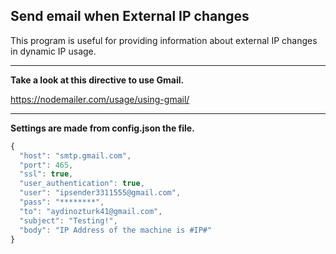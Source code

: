 ## Send email when External IP changes
This program is useful for providing information about external IP changes in dynamic IP usage.
___
**Take a look at this directive to use Gmail.**

https://nodemailer.com/usage/using-gmail/

___
**Settings are made from config.json the file.**

```javascript
{
  "host": "smtp.gmail.com",
  "port": 465,
  "ssl": true,
  "user_authentication": true,
  "user": "ipsender3311555@gmail.com",
  "pass": "********",
  "to": "aydinozturk41@gmail.com",
  "subject": "Testing!",
  "body": "IP Address of the machine is #IP#"
}
```

